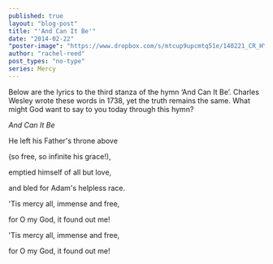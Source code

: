```yaml
---
published: true
layout: "blog-post"
title: "'And Can It Be'"
date: "2014-02-22"
"poster-image": "https://www.dropbox.com/s/mtcup9upcmtq51e/140221_CR_HYMNAL_0003.jpg"
author: "rachel-reed"
post_types: "no-type"
series: Mercy
---
```


Below are the lyrics to the third stanza of the hymn ‘And Can It Be’. 
Charles Wesley wrote these words in 1738, yet the truth remains the same. 
What might God want to say to you today through this hymn?


*And Can It Be*

He left his Father's throne above 

(so free, so infinite his grace!), 

emptied himself of all but love, 

and bled for Adam's helpless race. 

'Tis mercy all, immense and free, 

for O my God, it found out me! 

'Tis mercy all, immense and free, 

for O my God, it found out me!